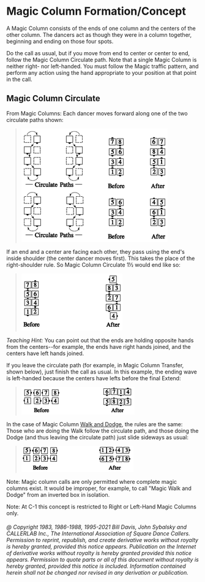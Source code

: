 
# Magic Column Formation/Concept

A Magic Column consists of the ends of one column and the
centers of the other column. The dancers act as though
they were in a column together, beginning and ending on
those four spots.

Do the call as usual, but if you move from end to center or
center to end, follow the Magic Column Circulate path.
Note that a single Magic Column is neither right- nor
left-handed. You must follow the Magic traffic pattern, and
perform any action using the hand appropriate to your
position at that point in the call.

## Magic Column Circulate

From Magic Columns: Each dancer moves forward along
one of the two circulate paths shown:

> 
> ![alt](magic_column_circulate_1.png)
> 

If an end and a center are facing each other, they pass
using the end's inside shoulder (the center dancer moves
first). This takes the place of the right-shoulder rule. So
Magic Column Circulate 1½ would end like so:

> 
> ![alt](magic_column_circulate_2.png)
> 

*Teaching Hint:* You can point out that the ends are
holding opposite hands from the centers--for example, the ends
have right hands joined, and the centers have left hands
joined.

If you leave the circulate path (for example, in Magic Column
Transfer, shown below), just finish the call as usual. In
this example, the ending wave is left-handed because the
centers have lefts before the final Extend:

> 
> ![alt](magic_column_circulate_3.png)
> 
 
In the case of Magic Column [Walk and Dodge](../ms/walk_and_dodge.md), the rules
are the same: Those who are doing the Walk follow the
circulate path, and those doing the Dodge (and thus
leaving the circulate path) just slide sideways as usual:

> 
> ![alt](magic_column_circulate_4.png)
> 

Note:
Magic column calls are only permitted where complete
magic columns exist. It would be improper, for example, to
call "Magic Walk and Dodge" from an inverted box in
isolation.

Note: At C-1 this concept is restricted to Right or Left-Hand Magic Columns only.

###### @ Copyright 1983, 1986-1988, 1995-2021 Bill Davis, John Sybalsky and CALLERLAB Inc., The International Association of Square Dance Callers. Permission to reprint, republish, and create derivative works without royalty is hereby granted, provided this notice appears. Publication on the Internet of derivative works without royalty is hereby granted provided this notice appears. Permission to quote parts or all of this document without royalty is hereby granted, provided this notice is included. Information contained herein shall not be changed nor revised in any derivation or publication.
